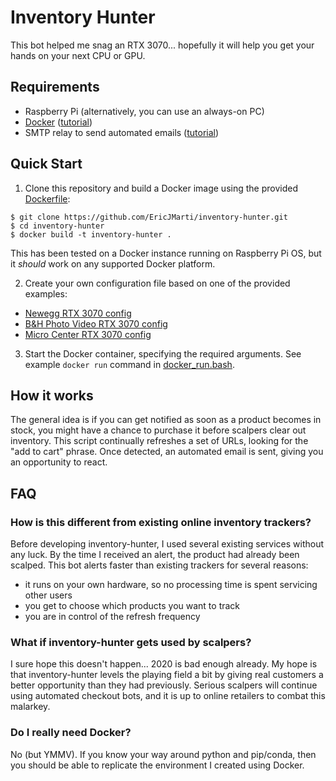 # Inventory Hunter

This bot helped me snag an RTX 3070... hopefully it will help you get your hands on your next CPU or GPU.

## Requirements

- Raspberry Pi (alternatively, you can use an always-on PC)
- [Docker](https://www.docker.com/) ([tutorial](https://phoenixnap.com/kb/docker-on-raspberry-pi))
- SMTP relay to send automated emails ([tutorial](https://medium.com/swlh/setting-up-gmail-and-other-email-on-a-raspberry-pi-6f7e3ad3d0e))

## Quick Start

1. Clone this repository and build a Docker image using the provided [Dockerfile](Dockerfile):
```
$ git clone https://github.com/EricJMarti/inventory-hunter.git
$ cd inventory-hunter
$ docker build -t inventory-hunter .
```
This has been tested on a Docker instance running on Raspberry Pi OS, but it *should* work on any supported Docker platform.

2. Create your own configuration file based on one of the provided examples:
- [Newegg RTX 3070 config](config/newegg_rtx_3070.yaml)
- [B&H Photo Video RTX 3070 config](config/bhphoto_rtx_3070.yaml)
- [Micro Center RTX 3070 config](config/microcenter_rtx_3070.yaml)

3. Start the Docker container, specifying the required arguments. See example `docker run` command in [docker_run.bash](docker_run.bash).

## How it works

The general idea is if you can get notified as soon as a product becomes in stock, you might have a chance to purchase it before scalpers clear out inventory. This script continually refreshes a set of URLs, looking for the "add to cart" phrase. Once detected, an automated email is sent, giving you an opportunity to react.

## FAQ

### How is this different from existing online inventory trackers?

Before developing inventory-hunter, I used several existing services without any luck. By the time I received an alert, the product had already been scalped. This bot alerts faster than existing trackers for several reasons:
- it runs on your own hardware, so no processing time is spent servicing other users
- you get to choose which products you want to track
- you are in control of the refresh frequency

### What if inventory-hunter gets used by scalpers?

I sure hope this doesn't happen... 2020 is bad enough already. My hope is that inventory-hunter levels the playing field a bit by giving real customers a better opportunity than they had previously. Serious scalpers will continue using automated checkout bots, and it is up to online retailers to combat this malarkey.

### Do I really need Docker?

No (but YMMV). If you know your way around python and pip/conda, then you should be able to replicate the environment I created using Docker.
